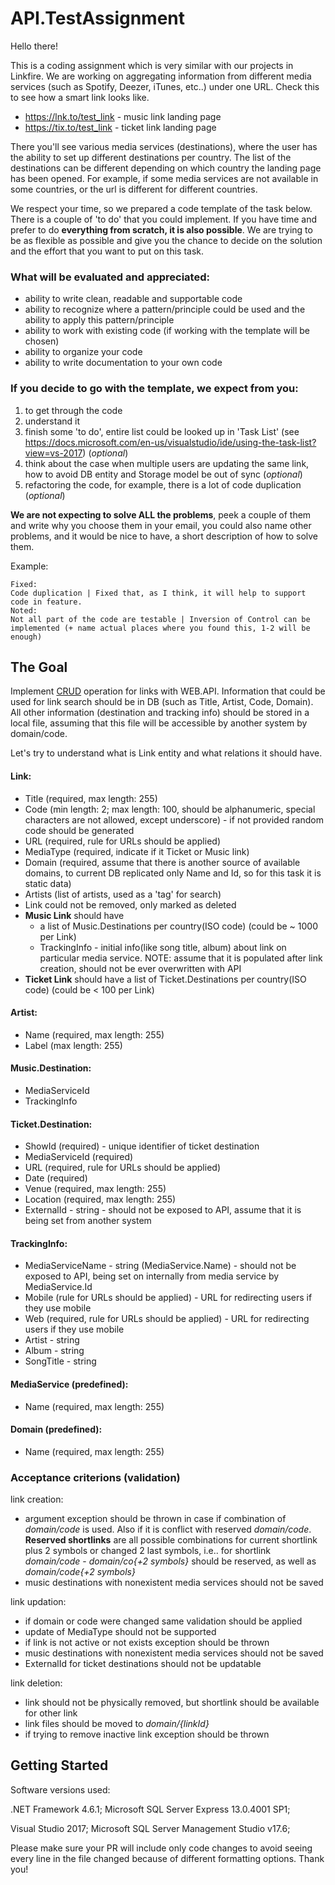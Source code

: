 # API.TestAssignment

Hello there! 

This is a coding assignment which is very similar with our projects in Linkfire. We are working on aggregating information from different media services (such as Spotify, Deezer, iTunes, etc..) under one URL. Check this to see how a smart link looks like.

- https://lnk.to/test_link - music link landing page
- https://tix.to/test_link - ticket link landing page

There you'll see various media services (destinations), where the user has the ability to set up different destinations per country. The list of the destinations can be different depending on which country the landing page has been opened. For example, if some media services are not available in some countries, or the url is different for different countries.

We respect your time, so we prepared a code template of the task below. There is a couple of 'to do' that you could implement. If you have time and prefer to do **everything from scratch, it is also possible**. We are trying to be as flexible as possible and give you the chance to decide on the solution and the effort that you want to put on this task. 

### What will be evaluated and appreciated:

- ability to write clean, readable and supportable code
- ability to recognize where a pattern/principle could be used and the ability to apply this pattern/principle
- ability to work with existing code (if working with the template will be chosen)
- ability to organize your code
- ability to write documentation to your own code		

### If you decide to go with the template, we expect from you:

1. to get through the code
2. understand it
3. finish some 'to do', entire list could be looked up in 'Task List' (see https://docs.microsoft.com/en-us/visualstudio/ide/using-the-task-list?view=vs-2017) (*optional*)
4. think about the case when multiple users are updating the same link, how to avoid DB entity and Storage model be out of sync (*optional*)
5. refactoring the code, for example, there is a lot of code duplication (*optional*)

**We are not expecting to solve ALL the problems**, peek a couple of them and write why you choose them in your email, you could also name other problems, and it would be nice to have, a short description of how to solve them.

Example:
```
Fixed:
Code duplication | Fixed that, as I think, it will help to support code in feature.
Noted:
Not all part of the code are testable | Inversion of Control can be implemented (+ name actual places where you found this, 1-2 will be enough)
```

## The Goal

Implement [CRUD](https://en.wikipedia.org/wiki/Create,_read,_update_and_delete) operation for links with WEB.API. Information that could be used for link search should be in DB (such as Title, Artist, Code, Domain). All other information (destination and tracking info) should be stored in a local file, assuming that this file will be accessible by another system by domain/code. 

Let's try to understand what is Link entity and what relations it should have.

#### Link:

- Title (required, max length: 255)
- Code  (min length: 2; max length: 100, should be alphanumeric, special characters are not allowed, except underscore) - if not provided random code should be generated 
- URL   (required, rule for URLs should be applied)
- MediaType (required, indicate if it Ticket or Music link)
- Domain  (required, assume that there is another source of available domains, to current DB replicated only Name and Id, so for this task it is static data)
- Artists (list of artists, used as a 'tag' for search)
- Link could not be removed, only marked as deleted
- **Music Link** should have 
  	* a list of Music.Destinations per country(ISO code) (could be ~ 1000 per Link)
  	* TrackingInfo - initial info(like song title, album) about link on particular media service. NOTE: assume that it is populated after link creation, should not be ever overwritten with API 
- **Ticket Link** should have a list of Ticket.Destinations per country(ISO code) (could be < 100 per Link)
		
#### Artist:		
- Name  (required, max length: 255)
- Label (max length: 255)
		
#### Music.Destination:
- MediaServiceId
- TrackingInfo
		
#### Ticket.Destination:
- ShowId   (required) - unique identifier of ticket destination
- MediaServiceId (required)
- URL		 (required, rule for URLs should be applied)
- Date	 (required)
- Venue    (required, max length: 255)
- Location (required, max length: 255)
- ExternalId - string - should not be exposed to API, assume that it is being set from another system
		
#### TrackingInfo:
- MediaServiceName - string (MediaService.Name) - should not be exposed to API, being set on internally from media service by MediaService.Id
- Mobile		(rule for URLs should be applied) - URL for redirecting users if they use mobile
- Web			(required, rule for URLs should be applied) - URL for redirecting users if they use mobile
- Artist		- string
- Album		- string
- SongTitle	- string 

#### MediaService (predefined):
- Name (required, max length: 255)

#### Domain (predefined):
- Name (required, max length: 255)

### Acceptance criterions (validation)

link creation: 
- argument exception should be thrown in case if combination of *domain/code* is used. Also if it is conflict with reserved *domain/code*. **Reserved shortlinks** are all possible combinations for current shortlink plus 2 symbols or changed 2 last symbols, i.e.. for shortlink *domain/code* - *domain/co{+2 symbols}* should be reserved, as well as *domain/code{+2 symbols}*
- music destinations with nonexistent media services should not be saved

link updation:
- if domain or code were changed same validation should be applied
- update of MediaType should not be supported
- if link is not active or not exists exception should be thrown
- music destinations with nonexistent media services should not be saved
- ExternalId for ticket destinations should not be updatable

link deletion:
- link should not be physically removed, but shortlink should be available for other link
- link files should be moved to *domain/{linkId}*
- if trying to remove inactive link exception should be thrown

## Getting Started

Software versions used:

  .NET Framework 4.6.1;
  Microsoft SQL Server Express 13.0.4001 SP1;
 
  Visual Studio 2017;
  Microsoft SQL Server Management Studio v17.6;
  
Please make sure your PR will include only code changes to avoid seeing every line in the file changed because of different formatting options. Thank you!
